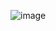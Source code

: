 ![image](https://github.com/za12ew44zz/ReRename-program/assets/85066044/016d15c0-d830-42a5-90d9-c4983fc7ddd0)
